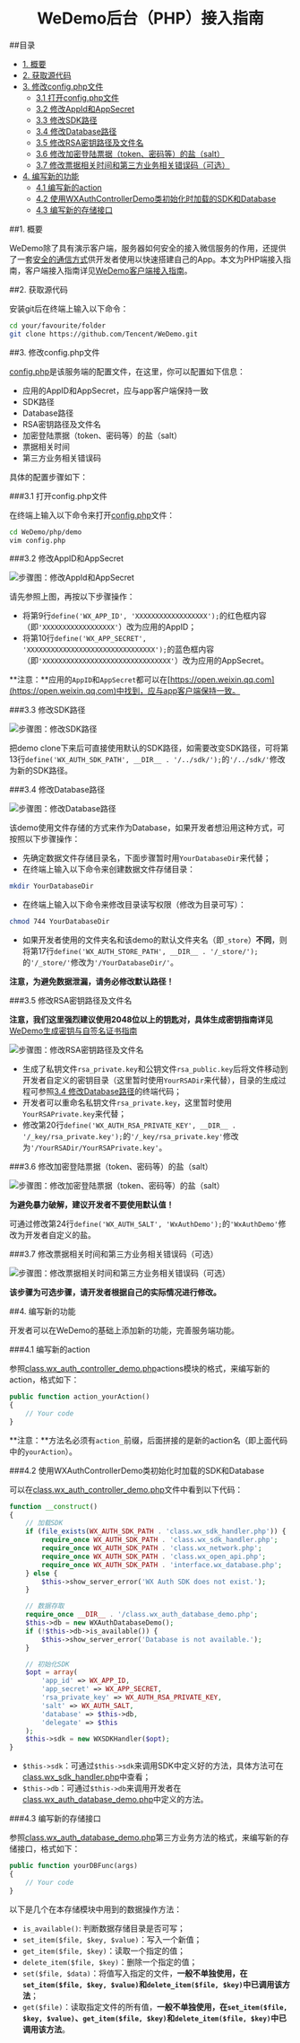 <h1 align='center'> WeDemo后台（PHP）接入指南</h1>

##目录

* [1. 概要](#user-content-1-概要)
* [2. 获取源代码](#user-content-2-获取源代码)
* [3. 修改config.php文件](#user-content-3-修改configphp文件)
	* [3.1 打开config.php文件](#user-content-31-打开configphp文件)
	* [3.2 修改AppId和AppSecret](#user-content-32-修改appid和appsecret)
	* [3.3 修改SDK路径](#user-content-33-修改sdk路径)
	* [3.4 修改Database路径](#user-content-34-修改database路径)
	* [3.5 修改RSA密钥路径及文件名](#user-content-35-修改rsa密钥路径及文件名)
	* [3.6 修改加密登陆票据（token、密码等）的盐（salt）](#user-content-36-修改加密登陆票据token密码等的盐salt)
	* [3.7 修改票据相关时间和第三方业务相关错误码（可选）](#user-content-37-修改票据相关时间和第三方业务相关错误码可选)
* [4. 编写新的功能](#user-content-4-编写新的功能)
	* [4.1 编写新的action](#user-content-41-编写新的action)
	* [4.2 使用WXAuthControllerDemo类初始化时加载的SDK和Database](#user-content-42-使用wxauthcontrollerdemo类初始化时加载的sdk和database)
	* [4.3 编写新的存储接口](#user-content-43-编写新的存储接口)

##1. 概要

WeDemo除了具有演示客户端，服务器如何安全的接入微信服务的作用，还提供了一套[安全的通信方式](https://github.com/Tencent/WeDemo/wiki/微信Auth-Demo-App交互时序说明文档)供开发者使用以快速搭建自己的App。本文为PHP端接入指南，客户端接入指南详见[WeDemo客户端接入指南](https://github.com/weixin-open/WeChatAuthDemo/wiki/WeChatAuthDemo客户端接入指南)。

##2. 获取源代码

安装git后在终端上输入以下命令：

```bash
cd your/favourite/folder
git clone https://github.com/Tencent/WeDemo.git
```

##3. 修改config.php文件

[config.php](https://github.com/Tencent/WeDemo/blob/master/php/demo/config.php)是该服务端的配置文件，在这里，你可以配置如下信息：

* 应用的AppID和AppSecret，应与app客户端保持一致
* SDK路径
* Database路径
* RSA密钥路径及文件名
* 加密登陆票据（token、密码等）的盐（salt）
* 票据相关时间
* 第三方业务相关错误码

具体的配置步骤如下：

###3.1 打开config.php文件

在终端上输入以下命令来打开[config.php](https://github.com/Tencent/WeDemo/blob/master/php/demo/config.php)文件：

```bash
cd WeDemo/php/demo
vim config.php
```

###3.2 修改AppID和AppSecret

![步骤图：修改AppId和AppSecret](https://raw.githubusercontent.com/weixin-open/WeChatAuthDemo/master/doc/image/config_step1.jpg)

请先参照上图，再按以下步骤操作：

* 将第9行`define('WX_APP_ID', 'XXXXXXXXXXXXXXXXXX');`的红色框内容（即`'XXXXXXXXXXXXXXXXXX'`）改为应用的AppID；
* 将第10行`define('WX_APP_SECRET', 'XXXXXXXXXXXXXXXXXXXXXXXXXXXXXXXX');`的蓝色框内容（即`'XXXXXXXXXXXXXXXXXXXXXXXXXXXXXXXX'`）改为应用的AppSecret。

**注意：**应用的`AppID`和`AppSecret`都可以在[https://open.weixin.qq.com](https://open.weixin.qq.com)中找到，应与app客户端保持一致。

###3.3 修改SDK路径

![步骤图：修改SDK路径](https://raw.githubusercontent.com/weixin-open/WeChatAuthDemo/master/doc/image/config_step2.jpg)

把demo clone下来后可直接使用默认的SDK路径，如需要改变SDK路径，可将第13行`define('WX_AUTH_SDK_PATH', __DIR__ . '/../sdk/');`的`'/../sdk/'`修改为新的SDK路径。

###3.4 修改Database路径

![步骤图：修改Database路径](https://raw.githubusercontent.com/weixin-open/WeChatAuthDemo/master/doc/image/config_step3.jpg)

该demo使用文件存储的方式来作为Database，如果开发者想沿用这种方式，可按照以下步骤操作：

* 先确定数据文件存储目录名，下面步骤暂时用`YourDatabaseDir`来代替；
* 在终端上输入以下命令来创建数据文件存储目录：

```bash
mkdir YourDatabaseDir
```

* 在终端上输入以下命令来修改目录读写权限（修改为目录可写）：

```bash
chmod 744 YourDatabaseDir
```

* 如果开发者使用的文件夹名和该demo的默认文件夹名（即`_store`）**不同**，则将第17行`define('WX_AUTH_STORE_PATH', __DIR__ . '/_store/');`的`'/_store/'`修改为`'/YourDatabaseDir/'`。

**注意，为避免数据泄漏，请务必修改默认路径！**

###3.5 修改RSA密钥路径及文件名

**注意，我们这里强烈建议使用2048位以上的钥匙对，具体生成密钥指南详见**[WeDemo生成密钥与自签名证书指南](https://github.com/Tencent/WeDemo/wiki/WeChatAuthDemo生成密钥与自签名证书指南)

![步骤图：修改RSA密钥路径及文件名](https://raw.githubusercontent.com/weixin-open/WeChatAuthDemo/master/doc/image/config_step4.jpg)

* 生成了私钥文件`rsa_private.key`和公钥文件`rsa_public.key`后将文件移动到开发者自定义的密钥目录（这里暂时使用`YourRSADir`来代替），目录的生成过程可参照[3.4 修改Database路径](#user-content-34-修改database路径)的终端代码；
* 开发者可以重命名私钥文件`rsa_private.key`，这里暂时使用`YourRSAPrivate.key`来代替；
* 修改第20行`define('WX_AUTH_RSA_PRIVATE_KEY', __DIR__ . '/_key/rsa_private.key');`的`'/_key/rsa_private.key'`修改为`'/YourRSADir/YourRSAPrivate.key'`。

###3.6 修改加密登陆票据（token、密码等）的盐（salt）

![步骤图：修改加密登陆票据（token、密码等）的盐（salt）](https://raw.githubusercontent.com/weixin-open/WeChatAuthDemo/master/doc/image/config_step5.jpg)

**为避免暴力破解，建议开发者不要使用默认值！**

可通过修改第24行`define('WX_AUTH_SALT', 'WxAuthDemo');`的`'WxAuthDemo'`修改为开发者自定义的盐。

###3.7 修改票据相关时间和第三方业务相关错误码（可选）

![步骤图：修改票据相关时间和第三方业务相关错误码（可选）](https://raw.githubusercontent.com/weixin-open/WeChatAuthDemo/master/doc/image/config_step6.jpg)

**该步骤为可选步骤，请开发者根据自己的实际情况进行修改。**

##4. 编写新的功能

开发者可以在WeDemo的基础上添加新的功能，完善服务端功能。

###4.1 编写新的action

参照[class.wx_auth_controller_demo.php](https://github.com/Tencent/WeDemo/blob/master/php/demo/class.wx_auth_controller_demo.php)actions模块的格式，来编写新的action，格式如下：

```php
public function action_yourAction()
{
	// Your code
}
```

**注意：**方法名必须有`action_`前缀，后面拼接的是新的action名（即上面代码中的`yourAction`）。

###4.2 使用WXAuthControllerDemo类初始化时加载的SDK和Database

可以在[class.wx_auth_controller_demo.php](https://github.com/Tencent/WeDemo/blob/master/php/demo/class.wx_auth_controller_demo.php)文件中看到以下代码：

```php
function __construct()
{
	// 加载SDK
	if (file_exists(WX_AUTH_SDK_PATH . 'class.wx_sdk_handler.php')) {
		require_once WX_AUTH_SDK_PATH . 'class.wx_sdk_handler.php';
		require_once WX_AUTH_SDK_PATH . 'class.wx_network.php';
		require_once WX_AUTH_SDK_PATH . 'class.wx_open_api.php';
		require_once WX_AUTH_SDK_PATH . 'interface.wx_database.php';
	} else {
		$this->show_server_error('WX Auth SDK does not exist.');
	}

	// 数据存取
	require_once __DIR__ . '/class.wx_auth_database_demo.php';
	$this->db = new WXAuthDatabaseDemo();
	if (!$this->db->is_available()) {
		$this->show_server_error('Database is not available.');
	}

	// 初始化SDK
	$opt = array(
		'app_id' => WX_APP_ID,
		'app_secret' => WX_APP_SECRET,
		'rsa_private_key' => WX_AUTH_RSA_PRIVATE_KEY,
		'salt' => WX_AUTH_SALT,
		'database' => $this->db,
		'delegate' => $this
	);
	$this->sdk = new WXSDKHandler($opt);
}
```

* `$this->sdk`：可通过`$this->sdk`来调用SDK中定义好的方法，具体方法可在[class.wx_sdk_handler.php](https://github.com/Tencent/WeDemo/blob/master/php/sdk/class.wx_sdk_handler.php)中查看；
* `$this->db`：可通过`$this->db`来调用开发者在[class.wx_auth_database_demo.php](https://github.com/Tencent/WeDemo/blob/master/php/demo/class.wx_auth_database_demo.php)中定义的方法。

###4.3 编写新的存储接口

参照[class.wx_auth_database_demo.php](https://github.com/Tencent/WeDemo/blob/master/php/demo/class.wx_auth_database_demo.php)第三方业务方法的格式，来编写新的存储接口，格式如下：

```php
public function yourDBFunc(args)
{
	// Your code
}
```

以下是几个在本存储模块中用到的数据操作方法：

* `is_available()`: 判断数据存储目录是否可写；
* `set_item($file, $key, $value)`：写入一个新值；
* `get_item($file, $key)`：读取一个指定的值；
* `delete_item($file, $key)`：删除一个指定的值；
* `set($file, $data)`：将值写入指定的文件，**一般不单独使用，在`set_item($file, $key, $value)`和`delete_item($file, $key)`中已调用该方法**；
* `get($file)`：读取指定文件的所有值，**一般不单独使用，在`set_item($file, $key, $value)`、`get_item($file, $key)`和`delete_item($file, $key)`中已调用该方法**。